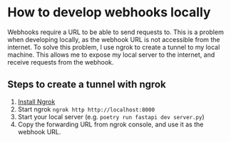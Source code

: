 # How to develop webhooks locally
Webhooks require a URL to be able to send requests to. This is a problem when developing locally, as the webhook URL is not accessible from the internet. To solve this problem, I use ngrok to create a tunnel to my local machine. This allows me to expose my local server to the internet, and receive requests from the webhook.

## Steps to create a tunnel with ngrok
1. [Install Ngrok](https://dashboard.ngrok.com/get-started/setup/linux)
2. Start ngrok `ngrok http http://localhost:8000`
3. Start your local server (e.g. `poetry run fastapi dev server.py`)
4. Copy the forwarding URL from ngrok console, and use it as the webhook URL.
